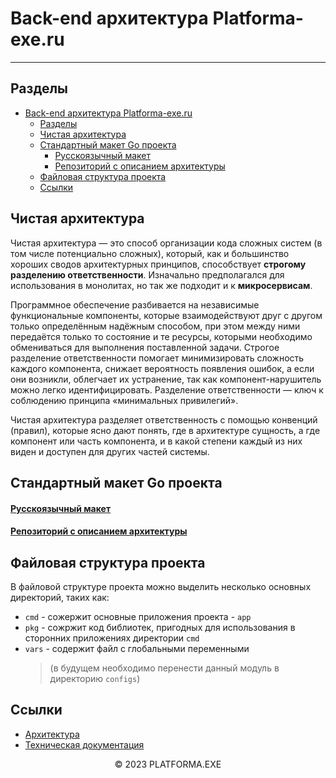 # Back-end архитектура Platforma-exe.ru
<hr>

## Разделы
- [Back-end архитектура Platforma-exe.ru](#back-end-архитектура-platforma-exeru)
  - [Разделы](#разделы)
  - [Чистая архитектура](#чистая-архитектура)
  - [Стандартный макет Go проекта](#стандартный-макет-go-проекта)
      - [Русскоязычный макет](#русскоязычный-макет)
      - [Репозиторий с описанием архитектуры](#репозиторий-с-описанием-архитектуры)
  - [Файловая структура проекта](#файловая-структура-проекта)
  - [Ссылки](#ссылки)

## Чистая архитектура

Чистая архитектура — это способ организации кода сложных систем (в том числе потенциально сложных), который, как и большинство хороших сводов архитектурных принципов, способствует **строгому разделению ответственности**. Изначально предполагался для использования в монолитах, но так же подходит и к **микросервисам**.

Программное обеспечение разбивается на независимые функциональные компоненты, которые взаимодействуют друг с другом только определённым надёжным способом, при этом между ними передаётся только то состояние и те ресурсы, которыми необходимо обмениваться для выполнения поставленной задачи. Строгое разделение ответственности помогает минимизировать сложность каждого компонента, снижает вероятность появления ошибок, а если они возникли, облегчает их устранение, так как компонент-нарушитель можно легко идентифицировать. Разделение ответственности — ключ к соблюдению принципа «минимальных привилегий».

Чистая архитектура разделяет ответственность с помощью конвенций (правил), которые ясно дают понять, где в архитектуре сущность, а где компонент или часть компонента, и в какой степени каждый из них виден и доступен для других частей системы.

## Стандартный макет Go проекта

#### [Русскоязычный макет](https://github.com/golang-standards/project-layout/blob/master/README_ru.md)

#### [Репозиторий с описанием архитектуры](https://github.com/golang-standards/project-layout)

## Файловая структура проекта

В файловой структуре проекта можно выделить несколько основных директорий, таких как:

- `cmd` - сожержит основные приложения проекта - `app`
- `pkg` - сожржит код библиотек, пригодных для использования в сторонних приложениях директории `cmd`
- `vars` - содержит файл с глобальными переменными 
  >(в будущем необходимо перенести данный модуль в директорию `configs`)

## Ссылки

- [Архитектура](../README.md)
- [Техническая документация](../../README.md)

<center>&copy; 2023 PLATFORMA.EXE</center>